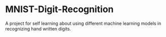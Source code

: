 # MNIST-Digit-Recognition
A project for self learning about using different machine learning models in recognizing hand written digits.
